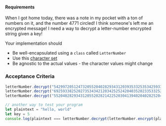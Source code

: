#### Requirements
When I got home today, there was a note in my pocket with a ton of numbers on it, and the number 4771 circled! I think someone's left me an encrypted message!
I need a way to decrypt a letter-number encrypted string given a key!

Your implementation should
- Be well-encapsulated using a `class` called `LetterNumber`
- Use this [character set](https://gist.github.com/dearshrewdwit/691c71616995ad2430ab309aa9998745)
- Be agnostic to the actual values - the character values might change

### Acceptance Criteria
```js
letterNumber.decrypt("5429972051247320552040282934312039353325353425933920353420403520402829392023293628253873", 4771) // a human-readable sentence
letterNumber.decrypt("69259338252027353434212034252524204035202335332520413620432940282021203425432035342598", 4771) // a human-readable sentence
letterNumber.decrypt("5520402829343120552028214225203041394020402825204028293427982047203225404025388332254040253820394122394029404140293534202329362825387320582540933920243520294073", 4771) // a human-readable sentence

// another way to test your program
let plaintext = "hello, world"
let key = 5
console.log(plaintext === letterNumber.decrypt(letterNumber.encrypt(plaintext, key), key))
```

